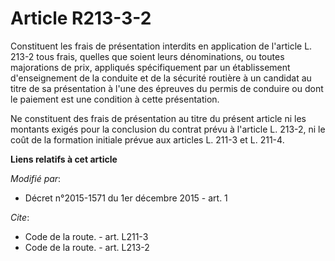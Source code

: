 # Article R213-3-2

Constituent les frais de présentation interdits en application de l'article L. 213-2 tous frais, quelles que soient leurs
dénominations, ou toutes majorations de prix, appliqués spécifiquement par un établissement d'enseignement de la conduite et
de la sécurité routière à un candidat au titre de sa présentation à l'une des épreuves du permis de conduire ou dont le
paiement est une condition à cette présentation. 

Ne constituent des frais de présentation au titre du présent article ni les montants exigés pour la conclusion du contrat
prévu à l'article L. 213-2, ni le coût de la formation initiale prévue aux articles L. 211-3 et L. 211-4.

**Liens relatifs à cet article**

_Modifié par_:

  - Décret n°2015-1571 du 1er décembre 2015 - art. 1

_Cite_:

  - Code de la route. - art. L211-3
  - Code de la route. - art. L213-2
